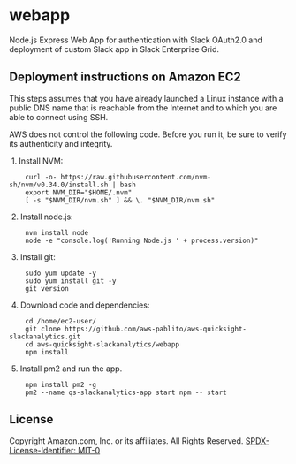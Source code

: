 # webapp

Node.js Express Web App for authentication with Slack OAuth2.0 and deployment of custom Slack app in Slack Enterprise Grid. 

## Deployment instructions on Amazon EC2

This steps assumes that you have already launched a Linux instance with a 
public DNS name that is reachable from the Internet and to which you are 
able to connect using SSH. 

AWS does not control the following code. Before you run it, be sure to 
verify its authenticity and integrity. 

&nbsp;1. Install NVM:
```
    curl -o- https://raw.githubusercontent.com/nvm-sh/nvm/v0.34.0/install.sh | bash
    export NVM_DIR="$HOME/.nvm"
    [ -s "$NVM_DIR/nvm.sh" ] && \. "$NVM_DIR/nvm.sh"
```
&nbsp;2. Install node.js:
```
    nvm install node
    node -e "console.log('Running Node.js ' + process.version)"
```
&nbsp;3. Install git:
```$xslt
    sudo yum update -y
    sudo yum install git -y
    git version
```
&nbsp;4. Download code and dependencies:
```
    cd /home/ec2-user/
    git clone https://github.com/aws-pablito/aws-quicksight-slackanalytics.git
    cd aws-quicksight-slackanalytics/webapp
    npm install
```
&nbsp;5. Install pm2 and run the app.
```
    npm install pm2 -g
    pm2 --name qs-slackanalytics-app start npm -- start
```
## License
Copyright Amazon.com, Inc. or its affiliates. All Rights Reserved.
[SPDX-License-Identifier: MIT-0](../LICENSE)